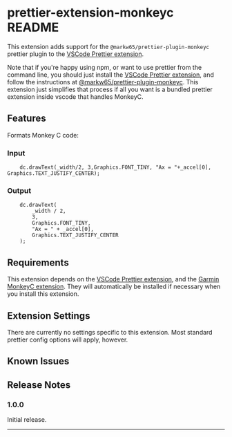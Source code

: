 # prettier-extension-monkeyc README

This extension adds support for the `@markw65/prettier-plugin-monkeyc` prettier plugin to the [VSCode Prettier extension](https://marketplace.visualstudio.com/items?itemName=esbenp.prettier-vscode).

Note that if you're happy using npm, or want to use prettier from the command line, you should just install the [VSCode Prettier extension](https://marketplace.visualstudio.com/items?itemName=esbenp.prettier-vscode), and follow the instructions at [@markw65/prettier-plugin-monkeyc](https://www.npmjs.com/package/@markw65/prettier-plugin-monkeyc). This extension just simplifies that process if all you want is a bundled prettier extension inside vscode that handles MonkeyC.

## Features

Formats Monkey C code:
### Input

```
    dc.drawText(_width/2, 3,Graphics.FONT_TINY, "Ax = "+_accel[0], Graphics.TEXT_JUSTIFY_CENTER);
```

### Output

```
    dc.drawText(
        _width / 2,
        3,
        Graphics.FONT_TINY,
        "Ax = " + _accel[0],
        Graphics.TEXT_JUSTIFY_CENTER
    );
```

## Requirements

This extension depends on the [VSCode Prettier extension](https://marketplace.visualstudio.com/items?itemName=esbenp.prettier-vscode), and the [Garmin MonkeyC extension](https://marketplace.visualstudio.com/items?itemName=garmin.monkey-c). They will automatically be installed if necessary when you install this extension.

## Extension Settings

There are currently no settings specific to this extension. Most standard prettier config options will apply, however.

## Known Issues

## Release Notes

### 1.0.0

Initial release.

-----------------------------------------------------------------------------------------------------------

